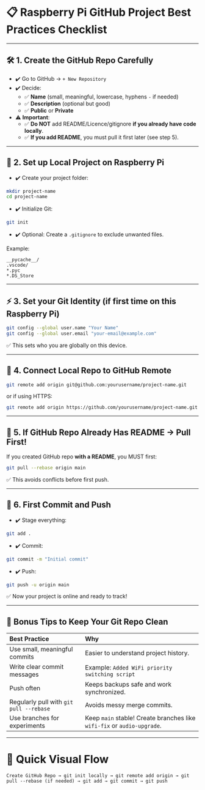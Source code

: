 # 📋 Raspberry Pi GitHub Project Best Practices Checklist

---

## 🛠️ 1. Create the GitHub Repo Carefully
- ✔️ Go to GitHub → `+ New Repository`
- ✔️ Decide:
  - ✅ **Name** (small, meaningful, lowercase, hyphens `-` if needed)
  - ✅ **Description** (optional but good)
  - ✅ **Public** or **Private**
- ⚠️ **Important**:  
  - ✅ **Do NOT** add README/Licence/gitignore **if you already have code locally**.  
  - ✅ **If you add README**, you must pull it first later (see step 5).

---

## 📂 2. Set up Local Project on Raspberry Pi
- ✔️ Create your project folder:

```bash
mkdir project-name
cd project-name
```

- ✔️ Initialize Git:

```bash
git init
```

- ✔️ Optional: Create a `.gitignore` to exclude unwanted files.

Example:

```plaintext
__pycache__/
.vscode/
*.pyc
*.DS_Store
```

---

## ⚡ 3. Set your Git Identity (if first time on this Raspberry Pi)

```bash
git config --global user.name "Your Name"
git config --global user.email "your-email@example.com"
```

✅ This sets who you are globally on this device.

---

## 🔗 4. Connect Local Repo to GitHub Remote

```bash
git remote add origin git@github.com:yourusername/project-name.git
```
or if using HTTPS:

```bash
git remote add origin https://github.com/yourusername/project-name.git
```

---

## 🔄 5. If GitHub Repo Already Has README → Pull First!

If you created GitHub repo **with a README**, you MUST first:

```bash
git pull --rebase origin main
```

✅ This avoids conflicts before first push.

---

## 🚀 6. First Commit and Push
- ✔️ Stage everything:

```bash
git add .
```

- ✔️ Commit:

```bash
git commit -m "Initial commit"
```

- ✔️ Push:

```bash
git push -u origin main
```

✅ Now your project is online and ready to track!

---

## 🧹 Bonus Tips to Keep Your Git Repo Clean

| Best Practice | Why |
|:---|:---|
| Use small, meaningful commits | Easier to understand project history. |
| Write clear commit messages | Example: `Added WiFi priority switching script` |
| Push often | Keeps backups safe and work synchronized. |
| Regularly pull with `git pull --rebase` | Avoids messy merge commits. |
| Use branches for experiments | Keep `main` stable! Create branches like `wifi-fix` or `audio-upgrade`. |

---

# 🎯 Quick Visual Flow

```plaintext
Create GitHub Repo → git init locally → git remote add origin → git pull --rebase (if needed) → git add → git commit → git push
```